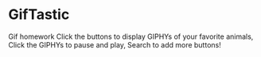 # GifTastic
Gif homework
Click the buttons to display GIPHYs of your favorite animals,
Click the GIPHYs to pause and play,
Search to add more buttons!
